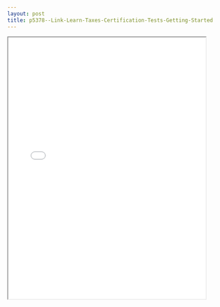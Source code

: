 ```yaml
---
layout: post
title: p5378--Link-Learn-Taxes-Certification-Tests-Getting-Started
---
```


<div class="pdf-container">
<iframe src="/ea/_pdf-2-md/p5378--Link-Learn-Taxes-Certification-Tests-Getting-Started.pdf" height="600" width="90%" allowFullScreen="true"></iframe>
</div>

